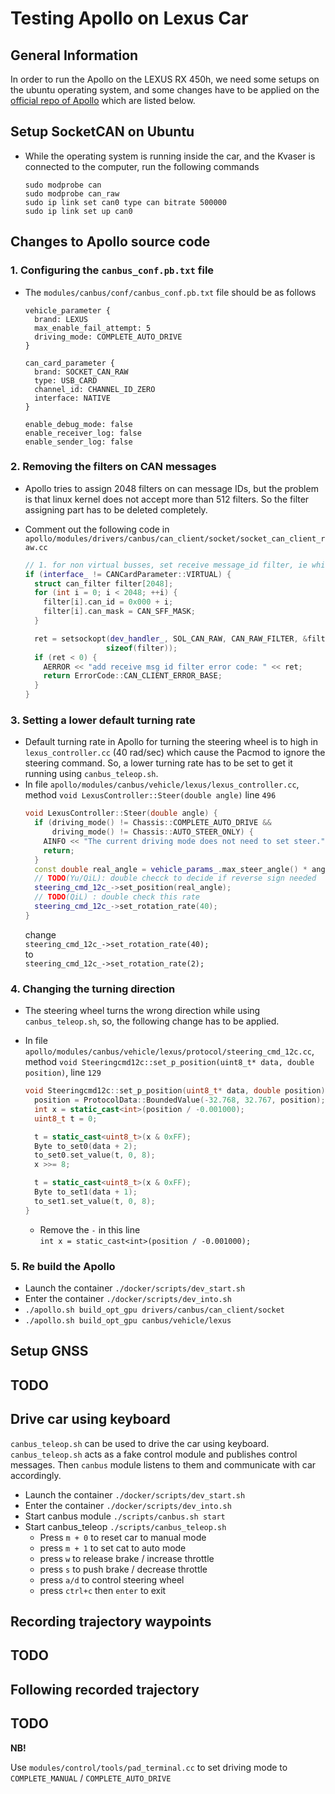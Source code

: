 # Testing Apollo on Lexus Car

## General Information

In order to run the Apollo on the LEXUS RX 450h, we need some setups on the ubuntu operating system, and some changes have to be applied on the [official repo of Apollo](https://github.com/ApolloAuto/apollo) which are listed below.

## Setup SocketCAN on Ubuntu

- While the operating system is running inside the car, and the Kvaser is connected to the computer, run the following commands

  ```UNIX
  sudo modprobe can
  sudo modprobe can_raw
  sudo ip link set can0 type can bitrate 500000
  sudo ip link set up can0
  ```

## Changes to Apollo source code

### 1. Configuring the `canbus_conf.pb.txt` file

- The `modules/canbus/conf/canbus_conf.pb.txt` file should be as follows

  ```
  vehicle_parameter {
    brand: LEXUS
    max_enable_fail_attempt: 5
    driving_mode: COMPLETE_AUTO_DRIVE
  }

  can_card_parameter {
    brand: SOCKET_CAN_RAW
    type: USB_CARD
    channel_id: CHANNEL_ID_ZERO
    interface: NATIVE
  }

  enable_debug_mode: false
  enable_receiver_log: false
  enable_sender_log: false
  ```

### 2. Removing the filters on CAN messages

- Apollo tries to assign 2048 filters on can message IDs, but the problem is that linux kernel does not accept more than 512 filters. So the filter assigning part has to be deleted completely.
- Comment out the following code in `apollo/modules/drivers/canbus/can_client/socket/socket_can_client_raw.cc`

  ```cpp
  // 1. for non virtual busses, set receive message_id filter, ie white list
  if (interface_ != CANCardParameter::VIRTUAL) {
    struct can_filter filter[2048];
    for (int i = 0; i < 2048; ++i) {
      filter[i].can_id = 0x000 + i;
      filter[i].can_mask = CAN_SFF_MASK;
    }

    ret = setsockopt(dev_handler_, SOL_CAN_RAW, CAN_RAW_FILTER, &filter,
                    sizeof(filter));
    if (ret < 0) {
      AERROR << "add receive msg id filter error code: " << ret;
      return ErrorCode::CAN_CLIENT_ERROR_BASE;
    }
  }
  ```

### 3. Setting a lower default turning rate

- Default turning rate in Apollo for turning the steering wheel is to high in `lexus_controller.cc` (40 rad/sec) which cause the Pacmod to ignore the steering command. So, a lower turning rate has to be set to get it running using `canbus_teleop.sh`.
- In file `apollo/modules/canbus/vehicle/lexus/lexus_controller.cc`, method `void LexusController::Steer(double angle)` line `496`
  ```cpp
  void LexusController::Steer(double angle) {
    if (driving_mode() != Chassis::COMPLETE_AUTO_DRIVE &&
        driving_mode() != Chassis::AUTO_STEER_ONLY) {
      AINFO << "The current driving mode does not need to set steer.";
      return;
    }
    const double real_angle = vehicle_params_.max_steer_angle() * angle / 100.0;
    // TODO(Yu/QiL): double checck to decide if reverse sign needed
    steering_cmd_12c_->set_position(real_angle);
    // TODO(QiL) : double check this rate
    steering_cmd_12c_->set_rotation_rate(40);
  }
  ```
  change <br>`steering_cmd_12c_->set_rotation_rate(40);`<br> to <br>`steering_cmd_12c_->set_rotation_rate(2);`<br>

### 4. Changing the turning direction

- The steering wheel turns the wrong direction while using `canbus_teleop.sh`, so, the following change has to be applied.
- In file `apollo/modules/canbus/vehicle/lexus/protocol/steering_cmd_12c.cc`, method `void Steeringcmd12c::set_p_position(uint8_t* data, double position)`, line `129`

  ```cpp
  void Steeringcmd12c::set_p_position(uint8_t* data, double position) {
    position = ProtocolData::BoundedValue(-32.768, 32.767, position);
    int x = static_cast<int>(position / -0.001000);
    uint8_t t = 0;

    t = static_cast<uint8_t>(x & 0xFF);
    Byte to_set0(data + 2);
    to_set0.set_value(t, 0, 8);
    x >>= 8;

    t = static_cast<uint8_t>(x & 0xFF);
    Byte to_set1(data + 1);
    to_set1.set_value(t, 0, 8);
  }
  ```

  - Remove the `-` in this line<br> `int x = static_cast<int>(position / -0.001000);`

### 5. Re build the Apollo

- Launch the container `./docker/scripts/dev_start.sh`
- Enter the container `./docker/scripts/dev_into.sh`
- `./apollo.sh build_opt_gpu drivers/canbus/can_client/socket`
- `./apollo.sh build_opt_gpu canbus/vehicle/lexus`

## Setup GNSS

## **TODO**

## Drive car using keyboard

`canbus_teleop.sh` can be used to drive the car using keyboard. `canbus_teleop.sh` acts as a fake control module and publishes control messages. Then `canbus` module listens to them and communicate with car accordingly.

- Launch the container `./docker/scripts/dev_start.sh`
- Enter the container `./docker/scripts/dev_into.sh`
- Start canbus module `./scripts/canbus.sh start`
- Start canbus_teleop `./scripts/canbus_teleop.sh`
  - Press `m + 0` to reset car to manual mode
  - press `m + 1` to set cat to auto mode
  - press `w` to release brake / increase throttle
  - press `s` to push brake / decrease throttle
  - press `a/d` to control steering wheel
  - press `ctrl+c` then `enter` to exit

## Recording trajectory waypoints

## **TODO**

## Following recorded trajectory

## **TODO**

**NB!**

Use `modules/control/tools/pad_terminal.cc` to set driving mode to `COMPLETE_MANUAL` / `COMPLETE_AUTO_DRIVE`
